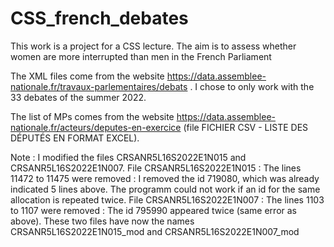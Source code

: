 # CSS_french_debates
This work is a project for a CSS lecture. The aim is to assess whether women are more interrupted than men in the French Parliament


The XML files come from the website https://data.assemblee-nationale.fr/travaux-parlementaires/debats . 
I chose to only work with the 33 debates of the summer 2022. 

The list of MPs comes from the website https://data.assemblee-nationale.fr/acteurs/deputes-en-exercice 
(file FICHIER CSV - LISTE DES DÉPUTÉS EN FORMAT EXCEL).


Note : I modified the files CRSANR5L16S2022E1N015 and CRSANR5L16S2022E1N007.
File CRSANR5L16S2022E1N015 : The lines 11472 to 11475 were removed : I removed the id 719080, which was already indicated 5 lines above. The programm could not work if an id for the same allocation is repeated twice.
File CRSANR5L16S2022E1N007 : The lines 1103 to 1107 were removed : The id 795990 appeared twice (same error as above).
These two files have now the names CRSANR5L16S2022E1N015_mod and CRSANR5L16S2022E1N007_mod

